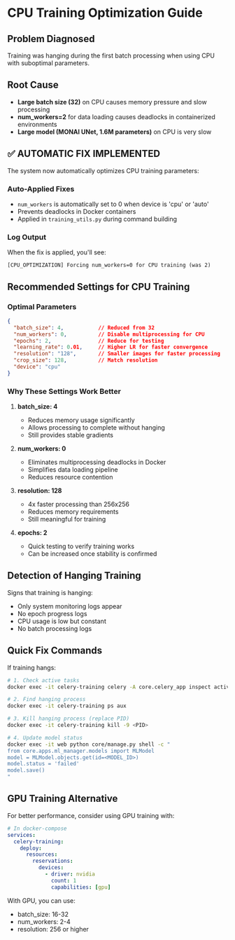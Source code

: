 # CPU Training Optimization Guide

## Problem Diagnosed
Training was hanging during the first batch processing when using CPU with suboptimal parameters.

## Root Cause
- **Large batch size (32)** on CPU causes memory pressure and slow processing
- **num_workers=2** for data loading causes deadlocks in containerized environments
- **Large model (MONAI UNet, 1.6M parameters)** on CPU is very slow

## ✅ AUTOMATIC FIX IMPLEMENTED
The system now automatically optimizes CPU training parameters:

### Auto-Applied Fixes
- `num_workers` is automatically set to 0 when device is 'cpu' or 'auto'
- Prevents deadlocks in Docker containers
- Applied in `training_utils.py` during command building

### Log Output
When the fix is applied, you'll see:
```
[CPU_OPTIMIZATION] Forcing num_workers=0 for CPU training (was 2)
```

## Recommended Settings for CPU Training

### Optimal Parameters
```json
{
  "batch_size": 4,           // Reduced from 32
  "num_workers": 0,          // Disable multiprocessing for CPU
  "epochs": 2,               // Reduce for testing
  "learning_rate": 0.01,     // Higher LR for faster convergence
  "resolution": "128",       // Smaller images for faster processing
  "crop_size": 128,          // Match resolution
  "device": "cpu"
}
```

### Why These Settings Work Better

1. **batch_size: 4**
   - Reduces memory usage significantly
   - Allows processing to complete without hanging
   - Still provides stable gradients

2. **num_workers: 0** 
   - Eliminates multiprocessing deadlocks in Docker
   - Simplifies data loading pipeline
   - Reduces resource contention

3. **resolution: 128**
   - 4x faster processing than 256x256
   - Reduces memory requirements
   - Still meaningful for training

4. **epochs: 2**
   - Quick testing to verify training works
   - Can be increased once stability is confirmed

## Detection of Hanging Training

Signs that training is hanging:
- Only system monitoring logs appear
- No epoch progress logs
- CPU usage is low but constant
- No batch processing logs

## Quick Fix Commands

If training hangs:

```bash
# 1. Check active tasks
docker exec -it celery-training celery -A core.celery_app inspect active

# 2. Find hanging process
docker exec -it celery-training ps aux

# 3. Kill hanging process (replace PID)
docker exec -it celery-training kill -9 <PID>

# 4. Update model status
docker exec -it web python core/manage.py shell -c "
from core.apps.ml_manager.models import MLModel
model = MLModel.objects.get(id=<MODEL_ID>)
model.status = 'failed'
model.save()
"
```

## GPU Training Alternative

For better performance, consider using GPU training with:
```yaml
# In docker-compose
services:
  celery-training:
    deploy:
      resources:
        reservations:
          devices:
            - driver: nvidia
              count: 1
              capabilities: [gpu]
```

With GPU, you can use:
- batch_size: 16-32
- num_workers: 2-4
- resolution: 256 or higher
